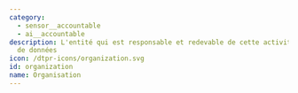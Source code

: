 ```yaml
---
category: 
  - sensor__accountable
  - ai__accountable
description: L'entité qui est responsable et redevable de cette activité de collecte
  de données
icon: /dtpr-icons/organization.svg
id: organization
name: Organisation
---
```

